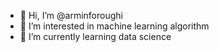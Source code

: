 - 👋 Hi, I’m @arminforoughi
- 👀 I’m interested in machine learning algorithm
- 🌱 I’m currently learning data science 


<!---
arminforoughi/arminforoughi is a ✨ special ✨ repository because its `README.md` (this file) appears on your GitHub profile.
You can click the Preview link to take a look at your changes.
--->
